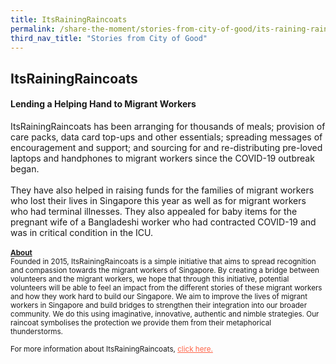 ```yaml
---
title: ItsRainingRaincoats
permalink: /share-the-moment/stories-from-city-of-good/its-raining-raincoats
third_nav_title: "Stories from City of Good"
---
```

## ItsRainingRaincoats

#### Lending a Helping Hand to Migrant Workers

ItsRainingRaincoats has been arranging for thousands of meals; provision of care packs, data card top-ups and other essentials; spreading messages of encouragement and support; and sourcing for and re-distributing pre-loved laptops and handphones to migrant workers since the COVID-19 outbreak began.
<br>
<br>
They have also helped in raising funds for the families of migrant workers who lost their lives in Singapore this year as well as for migrant workers who had terminal illnesses. They also appealed for baby items for the pregnant wife of a Bangladeshi worker who had contracted COVID-19 and was in critical condition in the ICU.
<br>
<br>
<sup><b><u>About</u></b><br>
Founded in 2015, ItsRainingRaincoats is a simple initiative that aims to spread recognition and compassion towards the migrant workers of Singapore. By creating a bridge between volunteers and the migrant workers, we hope that through this initiative, potential volunteers will be able to feel an impact from the different stories of these migrant workers and how they work hard to build our Singapore. We aim to improve the lives of migrant workers in Singapore and build bridges to strengthen their integration into our broader community. We do this using imaginative, innovative, authentic and nimble strategies. Our raincoat symbolises the protection we provide them from their metaphorical thunderstorms.
<br><br>For more information about ItsRainingRaincoats, <a href="https://www.facebook.com/itsrainingraincoats/" style="color:tomato">click here.</a></sup>
